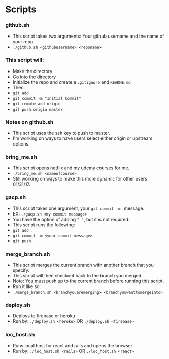 # Scripts

### github.sh
- This script takes two arguments: Your github username and the name of your repo. 
-  ``` ./github.sh <githubusername> <reponame> ```

### This script will:
- Make the directory
- Go into the directory 
- Initialize the repo and create a ``` .gitignore ``` and ``` README.md ```
- Then: 
- ``` git add . ```
- ``` git commit -m "Initial Commit" ```
- ``` git remote add origin ```
- ``` git push origin master ```

### Notes on github.sh
- This script uses the ssh key to push to master.
- I'm working on ways to have users select either origin or upstream options.

### bring_me.sh
- This script opens netflix and my udemy courses for me.
- ``` ./bring_me.sh <nameofcourse> ```
- Still working on ways to make this more dynamic for other users 01/31/17.

### gacp.sh
- This script takes one argument, your ``` git commit -m  ``` message.
- EX: ``` ./gacp.sh <my commit message> ```
- You have the option of adding ``` " " ```, but it is not required.
- This script runs the following:
- ``` git add . ```
- ``` git commit -m <your commit message> ```
- ``` git push ```

### merge_branch.sh
- This script merges the current branch with another branch that you specify.
- This script will then checkout back to the branch you merged.
- Note: You must push up to the current branch before running this script.
- Run it like so:
- ``` ./merge_branch.sh <branchyouaremerging> <branchyouwanttomergeinto> ```

### deploy.sh
- Deploys to firebase or heroku
- Run by: ``` ./deploy.sh <heroku> ``` OR ``` ./deploy.sh <firebase> ```

### loc_host.sh
- Runs local host for react and rails and opens the browser
- Run by: ``` ./loc_host.sh <rails> ``` OR ``` ./loc_host.sh <react> ```

